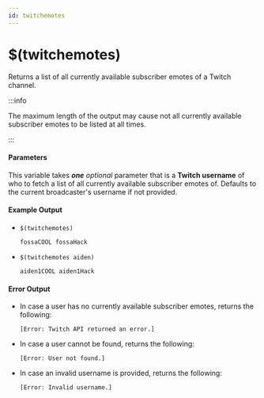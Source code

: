 ```yaml
---
id: twitchemotes
---
```


# $(twitchemotes)

Returns a list of all currently available subscriber emotes of a Twitch channel.

:::info

The maximum length of the output may cause not all currently available subscriber emotes to be listed at all times.

:::

#### Parameters

This variable takes ***one*** *optional* parameter that is a **Twitch username** of who to fetch a list of all currently available subscriber emotes of. Defaults to the current broadcaster's username if not provided.

#### Example Output

* `$(twitchemotes)`

    ```
    fossaCOOL fossaHack
    ```

* `$(twitchemotes aiden)`

    ```
    aiden1COOL aiden1Hack
    ```

#### Error Output

* In case a user has no currently available subscriber emotes, returns the following:

    ```
    [Error: Twitch API returned an error.]
    ```

* In case a user cannot be found, returns the following:

    ```
    [Error: User not found.]
    ```

* In case an invalid username is provided, returns the following:

    ```
    [Error: Invalid username.]
    ```
